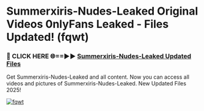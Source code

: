 # Summerxiris-Nudes-Leaked Original Videos 0nlyFans Leaked - Files Updated! (fqwt)

<h3>🔴 CLICK HERE 🌐==►► <a href="https://tinyurl.com/4mcuefdz" rel="nofollow">Summerxiris-Nudes-Leaked Updated Files</a></h3>

Get Summerxiris-Nudes-Leaked and all content. Now you can access all videos and pictures of Summerxiris-Nudes-Leaked. New Updated Files 2025!

[![fqwt](https://i.imgur.com/StAQSOY.gif)](https://tinyurl.com/4mcuefdz)
